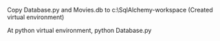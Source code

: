 Copy Database.py and Movies.db to c:\SqlAlchemy-workspace (Created virtual environment)

At python virtual environment, python Database.py

